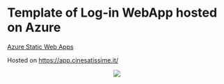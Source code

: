 # Template of Log-in WebApp hosted on Azure


[Azure Static Web Apps](https://docs.microsoft.com/azure/static-web-apps/overview)

Hosted on https://app.cinesatissime.it/


<p align="center">
<img src="https://camo.githubusercontent.com/bdb443a68dcb33e54e80756c6f634bcfc101fe5c/68747470733a2f2f692e6962622e636f2f7376394c4b33432f6373732d6c6f67696e2d74656d706c6174652e706e67">
</p>
